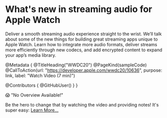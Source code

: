 # What's new in streaming audio for Apple Watch

Deliver a smooth streaming audio experience straight to the wrist. We’ll talk about some of the new things for building great streaming apps unique to Apple Watch. Learn how to integrate more audio formats, deliver streams more efficiently through new codecs, and add encrypted content to expand your app’s media library.

@Metadata {
   @TitleHeading("WWDC20")
   @PageKind(sampleCode)
   @CallToAction(url: "https://developer.apple.com/wwdc20/10636", purpose: link, label: "Watch Video (7 min)")

   @Contributors {
      @GitHubUser(<replace this with your GitHub handle>)
   }
}

😱 "No Overview Available!"

Be the hero to change that by watching the video and providing notes! It's super easy:
 [Learn More…](https://wwdcnotes.com/documentation/wwdcnotes/contributing)
